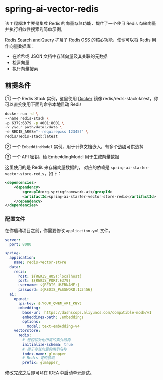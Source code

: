 # spring-ai-vector-redis 

该工程模块主要是集成 Redis 的向量存储功能，提供了一个使用 Redis 存储向量并执行相似性搜索的简单示例。

[Redis Search and Query](https://redis.io/docs/interact/search-and-query/) 扩展了 Redis OSS 的核心功能，使你可以将 Redis 用作向量数据库：

- 在哈希或 JSON 文档中存储向量及其关联的元数据
- 检索向量
- 执行向量搜索

## 前提条件

① 一个 Redis Stack 实例，这里使用 [Docker](https://hub.docker.com/r/redis/redis-stack) 镜像 redis/redis-stack:latest，你可以直接使用下面的命令本地启动 Redis

```bash
docker run -d \
--name redis-stack \
-p 6379:6379 -p 8001:8001 \
-v /your_path/data:/data \
-e REDIS_ARGS="--requirepass 123456" \
redis/redis-stack:latest
```

② 一个 `EmbeddingModel` 实例，用于计算文档嵌入。有多个[选项](https://docs.spring.io/spring-ai/reference/api/embeddings.html#available-implementations)可供选择

③ 一个 API 密钥，给 EmbeddingModel 用于生成向量数据





这里使用的是 Redis 来存储向量数据的， 对应的依赖是 `spring-ai-starter-vector-store-redis`，如下：
```xml
<dependencies>
    <dependency>
        <groupId>org.springframework.ai</groupId>
        <artifactId>spring-ai-starter-vector-store-redis</artifactId>
    </dependency>
</dependencies>
```



### 配置文件

在你启动项目之前，你需要修改 `application.yml` 文件。

```yaml
server:
  port: 8080

spring:
  application:
    name: redis-vector-store
  data:
    redis:
      host: ${REDIS_HOST:localhost}
      port: ${REDIS_PORT:6379}
      username: ${REDIS_USERNAME:}
      password: ${REDIS_PASSWORD:123456}
  ai:
    openai:
      api-key: ${YOUR_QWEN_API_KEY}
      embedding:
        base-url: https://dashscope.aliyuncs.com/compatible-mode/v1
        embeddings-path: /embeddings
        options:
          model: text-embedding-v4
    vectorstore:
      redis:
      	# 是否初始化所需的索引结构
        initialize-schema: true
        # 用于存储向量的索引名称
        index-name: glmapper
        # Redis 键的前缀
        prefix: glmapper_
```
修改完成之后即可以在 IDEA 中启动单元测试。




